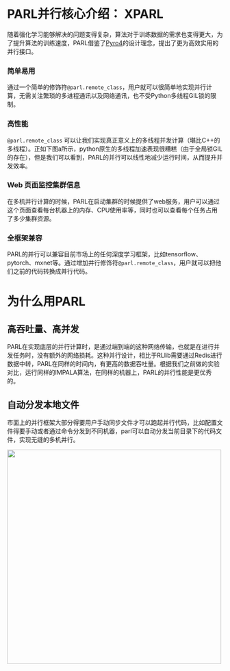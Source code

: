 # **PARL并行核心介绍： XPARL**

随着强化学习能够解决的问题变得复杂，算法对于训练数据的需求也变得更大，为了提升算法的训练速度，PARL借鉴了[Pyro4](https://github.com/irmen/Pyro4)的设计理念，提出了更为高效实用的并行接口。

### 简单易用
通过一个简单的修饰符`@parl.remote_class`，用户就可以很简单地实现并行计算，无需关注繁琐的多进程通讯以及网络通讯，也不受Python多线程GIL锁的限制。

### 高性能
`@parl.remote_class` 可以让我们实现真正意义上的多线程并发计算（堪比C++的多线程）。正如下图a所示，python原生的多线程加速表现很糟糕（由于全局锁GIL的存在），但是我们可以看到，PARL的并行可以线性地减少运行时间，从而提升并发效率。

### Web 页面监控集群信息
在多机并行计算的时候，PARL在启动集群的时候提供了web服务，用户可以通过这个页面查看每台机器上的内存、CPU使用率等，同时也可以查看每个任务占用了多少集群资源。

### 全框架兼容
PARL的并行可以兼容目前市场上的任何深度学习框架，比如tensorflow、pytorch、mxnet等。通过增加并行修饰符`@parl.remote_class`，用户就可以把他们之前的代码转换成并行代码。


# 为什么用PARL

## 高吞吐量、高并发
PARL在实现底层的并行计算时，是通过端到端的这种网络传输，也就是在进行并发任务时，没有额外的网络损耗。这种并行设计，相比于RLlib需要通过Redis进行数据中转，PARL在同样的时间内，有更高的数据吞吐量。根据我们之前做的实验对比，运行同样的IMPALA算法，在同样的机器上，PARL的并行性能是更优秀的。


## 自动分发本地文件
市面上的并行框架大部分得要用户手动同步文件才可以跑起并行代码，比如配置文件得要手动或者通过命令分发到不同机器，parl可以自动分发当前目录下的代码文件，实现无缝的多机并行。

<img src="../../parallel_training/comparison.png" width="500"/>